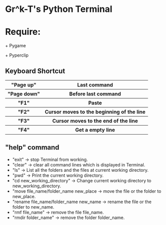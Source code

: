 # Gr^k-T's Python Terminal
<div>
	<h1>Require:</h1>
	<p> + Pygame</p>
	<p> + Pyperclip</p>
</div>
<div>
	<h2>Keyboard Shortcut</h2>
	<table>
		<tr>
			<th>"Page up"</th>
			<th>Last command</th>
		</tr>
		<tr>
			<th>"Page down"</th>
			<th>Before last command</th>
		</tr>
		<tr>
			<th>"F1"</th>
			<th>Paste</th>
		</tr>
		<tr>
			<th>"F2"</th>
			<th>Cursor moves to the beginning of the line</th>
		</tr>
		<tr>
			<th>"F3"</th>
			<th>Cursor moves to the end of the line</th>
		</tr>
		<tr>
			<th>"F4"</th>
			<th>Get a empty line</th>
		</tr>
	</table>
</div>
<div>
	<h2>"help" command</h2>
	<ul>
		<li>"exit" -> stop Terminal from working.</li>
		<li>"clear" -> clear all command lines which is displayed in Terminal.</li>
		<li>"ls" -> List all the folders and the files at current working directory.</li>
		<li>"pwd" -> Print the current working directory.</li>
		<li>"cd new_working_directory" -> Change current working directory to new_working_directory.</li>
		<li>"move file_name/folder_name new_place -> move the file or the folder to new_place.</li>
		<li>"rename file_name/folder_name new_name -> rename the file or the folder to new_name.</li>
		<li>"rmf file_name" -> remove the file file_name.</li>
		<li>"rmdir folder_name" -> remove the folder folder_name.</li>
	</ul>
</div>